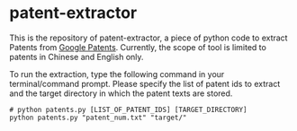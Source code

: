 # patent-extractor

This is the repository of patent-extractor, a piece of python code to extract Patents from <a href="patents.google.com">Google Patents</a>. Currently, the scope of tool is limited to patents in Chinese and English only.

To run the extraction, type the following command in your terminal/command prompt. Please specify the list of patent ids to extract and the target directory in which the patent texts are stored.


```
# python patents.py [LIST_OF_PATENT_IDS] [TARGET_DIRECTORY]
python patents.py "patent_num.txt" "target/"
```


